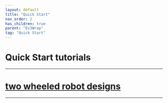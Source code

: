 ```yaml
---
layout: default
title: "Quick Start"
nav_order: 2
has_children: true
parent: "Ev3Wrap"
tag: "Quick Start"
---
```

# Quick Start tutorials
---
# [two wheeled robot designs](quickStartTutorials/quickstartTutorial_1.md)

---